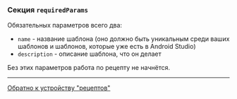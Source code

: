 ### Секция `requiredParams`

Обязательных параметров всего два:

- `name` - название шаблона (оно должно быть уникальным среди ваших шаблонов и шаблонов, которые уже есть в Android Studio)
- `description` - описание шаблона, что он делает

Без этих параметров работа по рецепту не начнётся. 

---

[Обратно к устройству "рецептов"](/docs/ru/RECIPE_CONTENT.md)